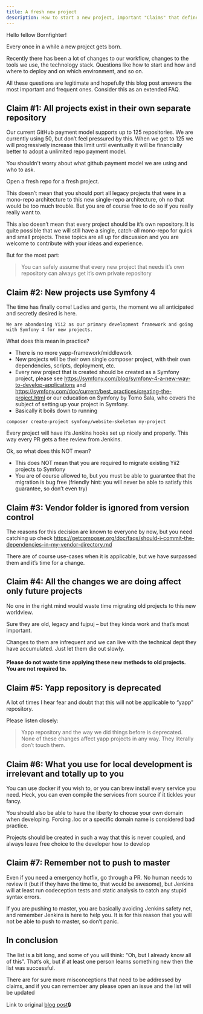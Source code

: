 ```yaml
---
title: A fresh new project
description: How to start a new project, important "Claims" that define things
---
```


Hello fellow Bornfighter!


Every once in a while a new project gets born. 

Recently there has been a lot of changes to our workflow, changes to the tools we use, the technology stack. Questions like how to start and how and where to deploy and on which environment, and so on.

All these questions are legitimate and hopefully this blog post answers the most important and frequent ones. Consider this as an extended FAQ.

## Claim #1: All projects exist in their own separate repository

Our current GitHub payment model supports up to 125 repositories. We are currently using 50, but don’t feel pressured by this. When we get to 125 we will progressively increase this limit until eventually it will be financially better to adopt a unlimited repo payment model.

You shouldn't worry about what github payment model we are using and who to ask. 

Open a fresh repo for a fresh project.

This doesn’t mean that you should port all legacy projects that were in a mono-repo architecture to this new single-repo architecture, oh no that would be too much trouble. 
But you are of course free to do so if you really really want to.

This also doesn’t mean that every project should be it’s own repository. 
It is quite possible that we will still have a single, catch-all mono-repo for quick and small projects. 
These topics are all up for discussion and you are welcome to contribute with your ideas and experience.

But for the most part:

> You can safely assume that every new project that needs it’s own repository can always get it’s own private repository

## Claim #2: New projects use Symfony 4

The time has finally come! Ladies and gents, the moment we all anticipated and secretly desired is here.

    We are abandoning Yii2 as our primary development framework and going with Symfony 4 for new projects.

What does this mean in practice?

* There is no more yapp-framework/middlework
* New projects will be their own single composer project, with their own dependencies, scripts, deployment, etc.
* Every new project that is created should be created as a Symfony project, please see https://symfony.com/blog/symfony-4-a-new-way-to-develop-applications and https://symfony.com/doc/current/best_practices/creating-the-project.html or our education  on Symfony by Tomo Šala, who covers the subject of setting up your project in Symfony.
* Basically it boils down to running


```
composer create-project symfony/website-skeleton my-project
```

Every project will have it’s Jenkins hooks set up nicely and properly. This way every PR gets a free review from Jenkins.

Ok, so what does this NOT mean?

* This does NOT mean that you are required to migrate existing Yii2 projects to Symfony
* You are of course allowed to, but you must be able to guarantee that the migration is bug free (friendly hint: you will never be able to satisfy this guarantee, so don’t even try)

## Claim #3: Vendor folder is ignored from version control

The reasons for this decision are known to everyone by now, but you need catching up check https://getcomposer.org/doc/faqs/should-i-commit-the-dependencies-in-my-vendor-directory.md 

There are of course use-cases when it is applicable, but we have surpassed them and it’s time for a change.

## Claim #4: All the changes we are doing affect only future projects

No one in the right mind would waste time migrating old projects to this new worldview.
 
Sure they are old, legacy and fujpuj – but they kinda work and that’s most important. 

Changes to them are infrequent and we can live with the technical dept they have accumulated. Just let them die out slowly.

#### Please do not waste time applying these new methods to old projects. You are not required to.

## Claim #5: Yapp repository is deprecated

A lot of times I hear fear and doubt that this will not be applicable to “yapp” repository. 

Please listen closely:

> Yapp repository and the way we did things before is deprecated. None of these changes affect yapp projects in any way. They literally don’t touch them.

## Claim #6: What you use for local development is irrelevant and totally up to you

You can use docker if you wish to, or you can brew install every service you need. Heck, you can even compile the services from source if it tickles your fancy.

You should also be able to have the liberty to choose your own domain when developing. Forcing .loc or a specific domain name is considered bad practice.

Projects should be created in such a way that this is never coupled, and always leave free choice to the developer how to develop

## Claim #7: Remember not to push to master

Even if you need a emergency hotfix, go through a PR. No human needs to review it (but if they have the time to, that would be awesome), but Jenkins will at least run codeception tests and static analysis to catch any stupid syntax errors.

If you are pushing to master, you are basically avoiding Jenkins safety net, and remember Jenkins is here to help you. It is for this reason that you will not be able to push to master, so don’t panic.



## In conclusion

The list is a bit long, and some of you will think: “Oh, but I already know all of this”. That’s ok, but if at least one person learns something new then the list was successful.

There are for sure more misconceptions that need to be addressed by claims, and if you can remember any please open an issue and the list will be updated

Link to original [blog post](https://deghq.com/wordpress/devedu/when-starting-a-new-project/)🔒
